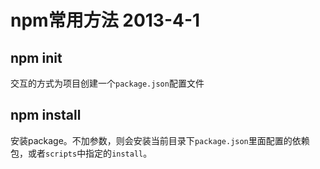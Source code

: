 npm常用方法 2013-4-1
======================
npm init
----------------
交互的方式为项目创建一个`package.json`配置文件

npm install
----------------
安装package。不加参数，则会安装当前目录下`package.json`里面配置的依赖包，或者`scripts`中指定的`install`。
